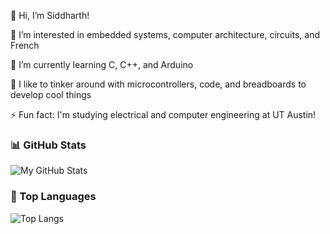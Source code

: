 👋 Hi, I’m Siddharth!

👀 I’m interested in embedded systems, computer architecture, circuits, and French

🌱 I’m currently learning C, C++, and Arduino

💞️ I like to tinker around with microcontrollers, code, and breadboards to develop cool things

⚡ Fun fact: I'm studying electrical and computer engineering at UT Austin!

<!---
piz00kie-m0nster/piz00kie-m0nster is a ✨ special ✨ repository because its `README.md` (this file) appears on your GitHub profile.
You can click the Preview link to take a look at your changes.
--->

### 📊 GitHub Stats

![My GitHub Stats](https://github-readme-stats.vercel.app/api?username=siddharth-d44&show_icons=true&theme=gruvbox)

### 📘 Top Languages

![Top Langs](https://github-readme-stats.vercel.app/api/top-langs/?username=siddharth-d44&layout=compact)


